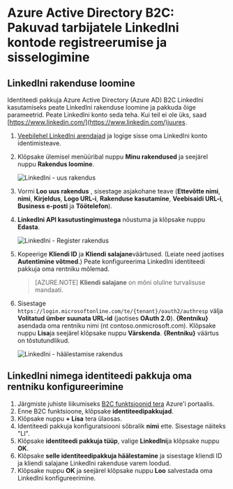 <properties
    pageTitle="Azure Active Directory B2C: LinkedIni konfiguratsiooni | Microsoft Azure'i"
    description="Annavad registreerumise ja logige sisse oma rakendustes, mis on kaitstud Azure Active Directory B2C LinkedIni kontode tarbijatele"
    services="active-directory-b2c"
    documentationCenter=""
    authors="swkrish"
    manager="mbaldwin"
    editor="bryanla"/>

<tags
    ms.service="active-directory-b2c"
    ms.workload="identity"
    ms.tgt_pltfrm="na"
    ms.devlang="na"
    ms.topic="article"
    ms.date="07/24/2016"
    ms.author="swkrish"/>

# <a name="azure-active-directory-b2c-provide-sign-up-and-sign-in-to-consumers-with-linkedin-accounts"></a>Azure Active Directory B2C: Pakuvad tarbijatele LinkedIni kontode registreerumise ja sisselogimine

## <a name="create-a-linkedin-application"></a>LinkedIni rakenduse loomine

Identiteedi pakkuja Azure Active Directory (Azure AD) B2C LinkedIni kasutamiseks peate LinkedIni rakenduse loomine ja pakkuda õige parameetrid. Peate LinkedIni konto seda teha. Kui teil ei ole üks, saad [https://www.linkedin.com/](https://www.linkedin.com/)juures.

1. [Veebilehel LinkedIni arendajad](https://www.developer.linkedin.com/) ja logige sisse oma LinkedIni konto identimisteave.
2. Klõpsake ülemisel menüüribal nuppu **Minu rakendused** ja seejärel nuppu **Rakendus loomine**.

    ![LinkedIni - uus rakendus](./media/active-directory-b2c-setup-li-app/linkedin-new-app.png)

3. Vormi **Loo uus rakendus** , sisestage asjakohane teave (**Ettevõtte nimi**, **nimi**, **Kirjeldus**, **Logo URL-i**, **Rakenduse kasutamine**, **Veebisaidi URL-i**, **Business e-posti** ja **Töötelefon**).
4. **LinkedIni API kasutustingimustega** nõustuma ja klõpsake nuppu **Edasta**.

    ![LinkedIni - Register rakendus](./media/active-directory-b2c-setup-li-app/linkedin-register-app.png)

5. Kopeerige **Kliendi ID** ja **Kliendi salajane**väärtused. (Leiate need jaotises **Autentimine võtmed**.) Peate konfigureerima LinkedIni identiteedi pakkuja oma rentniku mõlemad.

    >[AZURE.NOTE] **Kliendi salajane** on mõni oluline turvalisuse mandaati.

6. Sisestage `https://login.microsoftonline.com/te/{tenant}/oauth2/authresp` välja **Volitatud ümber suunata URL-id** (jaotises **OAuth 2.0**). **{Rentniku}** asendada oma rentniku nimi (nt contoso.onmicrosoft.com). Klõpsake nuppu **Lisa**ja seejärel klõpsake nuppu **Värskenda**. **{Rentniku}** väärtus on tõstutundlikud.

    ![LinkedIni - häälestamise rakendus](./media/active-directory-b2c-setup-li-app/linkedin-setup.png)

## <a name="configure-linkedin-as-an-identity-provider-in-your-tenant"></a>LinkedIni nimega identiteedi pakkuja oma rentniku konfigureerimine

1. Järgmiste juhiste liikumiseks [B2C funktsioonid tera](active-directory-b2c-app-registration.md#navigate-to-the-b2c-features-blade) Azure'i portaalis.
2. Enne B2C funktsioone, klõpsake **identiteedipakkujad**.
3. Klõpsake nuppu **+ Lisa** tera ülaosas.
4. Identiteedi pakkuja konfiguratsiooni sõbralik **nimi** ette. Sisestage näiteks "LI".
5. Klõpsake **identiteedi pakkuja tüüp**, valige **LinkedIni**ja klõpsake nuppu **OK**.
6. Klõpsake **selle identiteedipakkuja häälestamine** ja sisestage kliendi ID ja kliendi salajane LinkedIni rakenduse varem loodud.
7. Klõpsake nuppu **OK** ja seejärel klõpsake nuppu **Loo** salvestada oma LinkedIni konfigureerimine.
